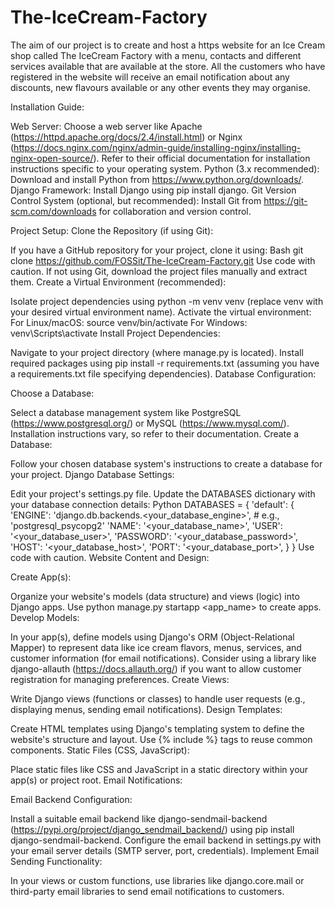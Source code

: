 # The-IceCream-Factory

The aim of our project is to create and host a https website for an Ice Cream shop called The IceCream Factory with a menu, contacts and different services available that are available at the store.
All the customers who have registered in the website will receive an email notification about any discounts, new flavours available or any other events they may organise.

Installation Guide:

Web Server: 
Choose a web server like Apache (https://httpd.apache.org/docs/2.4/install.html) or Nginx (https://docs.nginx.com/nginx/admin-guide/installing-nginx/installing-nginx-open-source/). Refer to their official documentation for installation instructions specific to your operating system.
Python (3.x recommended): 
Download and install Python from https://www.python.org/downloads/.
Django Framework: 
Install Django using pip install django.
Git Version Control System (optional, but recommended): 
Install Git from https://git-scm.com/downloads for collaboration and version control.

Project Setup:
Clone the Repository (if using Git):

If you have a GitHub repository for your project, clone it using:
Bash
git clone https://github.com/FOSSit/The-IceCream-Factory.git
Use code with caution.
If not using Git, download the project files manually and extract them.
Create a Virtual Environment (recommended):

Isolate project dependencies using python -m venv venv (replace venv with your desired virtual environment name).
Activate the virtual environment:
For Linux/macOS: source venv/bin/activate
For Windows: venv\Scripts\activate
Install Project Dependencies:

Navigate to your project directory (where manage.py is located).
Install required packages using pip install -r requirements.txt (assuming you have a requirements.txt file specifying dependencies).
Database Configuration:

Choose a Database:

Select a database management system like PostgreSQL (https://www.postgresql.org/) or MySQL (https://www.mysql.com/). Installation instructions vary, so refer to their documentation.
Create a Database:

Follow your chosen database system's instructions to create a database for your project.
Django Database Settings:

Edit your project's settings.py file.
Update the DATABASES dictionary with your database connection details:
Python
DATABASES = {
    'default': {
        'ENGINE': 'django.db.backends.<your_database_engine>',  # e.g., 'postgresql_psycopg2'
        'NAME': '<your_database_name>',
        'USER': '<your_database_user>',
        'PASSWORD': '<your_database_password>',
        'HOST': '<your_database_host>',
        'PORT': '<your_database_port>',
    }
}
Use code with caution.
Website Content and Design:

Create App(s):

Organize your website's models (data structure) and views (logic) into Django apps. Use python manage.py startapp <app_name> to create apps.
Develop Models:

In your app(s), define models using Django's ORM (Object-Relational Mapper) to represent data like ice cream flavors, menus, services, and customer information (for email notifications).
Consider using a library like django-allauth (https://docs.allauth.org/) if you want to allow customer registration for managing preferences.
Create Views:

Write Django views (functions or classes) to handle user requests (e.g., displaying menus, sending email notifications).
Design Templates:

Create HTML templates using Django's templating system to define the website's structure and layout. Use {% include %} tags to reuse common components.
Static Files (CSS, JavaScript):

Place static files like CSS and JavaScript in a static directory within your app(s) or project root.
Email Notifications:

Email Backend Configuration:

Install a suitable email backend like django-sendmail-backend (https://pypi.org/project/django_sendmail_backend/) using pip install django-sendmail-backend.
Configure the email backend in settings.py with your email server details (SMTP server, port, credentials).
Implement Email Sending Functionality:

In your views or custom functions, use libraries like django.core.mail or third-party email libraries to send email notifications to customers.